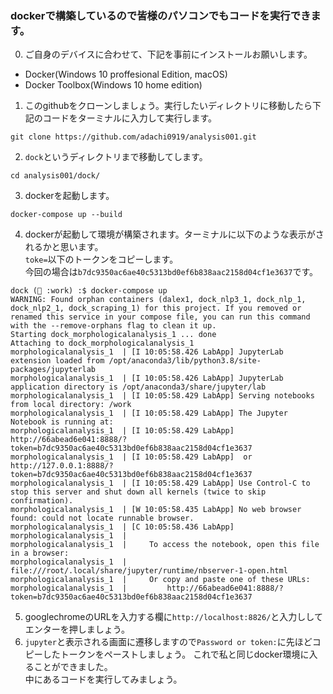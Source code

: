### dockerで構築しているので皆様のパソコンでもコードを実行できます。
0. ご自身のデバイスに合わせて、下記を事前にインストールお願いします。 
- Docker(Windows 10 proffesional Edition, macOS)
- Docker Toolbox(Windows 10 home edition)

1. このgithubをクローンしましょう。実行したいディレクトリに移動したら下記のコードをターミナルに入力して実行します。
```
git clone https://github.com/adachi0919/analysis001.git
```
2. `dock`というディレクトリまで移動してします。
```
cd analysis001/dock/
```
3. dockerを起動します。
```
docker-compose up --build
```
4. dockerが起動して環境が構築されます。ターミナルに以下のような表示がされるかと思います。  
`toke=`以下のトークンをコピーします。  
今回の場合は`b7dc9350ac6ae40c5313bd0ef6b838aac2158d04cf1e3637`です。
```
dock (🐳 :work) :$ docker-compose up
WARNING: Found orphan containers (dalex1, dock_nlp3_1, dock_nlp_1, dock_nlp2_1, dock_scraping_1) for this project. If you removed or renamed this service in your compose file, you can run this command with the --remove-orphans flag to clean it up.
Starting dock_morphologicalanalysis_1 ... done
Attaching to dock_morphologicalanalysis_1
morphologicalanalysis_1  | [I 10:05:58.426 LabApp] JupyterLab extension loaded from /opt/anaconda3/lib/python3.8/site-packages/jupyterlab
morphologicalanalysis_1  | [I 10:05:58.426 LabApp] JupyterLab application directory is /opt/anaconda3/share/jupyter/lab
morphologicalanalysis_1  | [I 10:05:58.429 LabApp] Serving notebooks from local directory: /work
morphologicalanalysis_1  | [I 10:05:58.429 LabApp] The Jupyter Notebook is running at:
morphologicalanalysis_1  | [I 10:05:58.429 LabApp] http://66abead6e041:8888/?token=b7dc9350ac6ae40c5313bd0ef6b838aac2158d04cf1e3637
morphologicalanalysis_1  | [I 10:05:58.429 LabApp]  or http://127.0.0.1:8888/?token=b7dc9350ac6ae40c5313bd0ef6b838aac2158d04cf1e3637
morphologicalanalysis_1  | [I 10:05:58.429 LabApp] Use Control-C to stop this server and shut down all kernels (twice to skip confirmation).
morphologicalanalysis_1  | [W 10:05:58.435 LabApp] No web browser found: could not locate runnable browser.
morphologicalanalysis_1  | [C 10:05:58.436 LabApp]
morphologicalanalysis_1  |
morphologicalanalysis_1  |     To access the notebook, open this file in a browser:
morphologicalanalysis_1  |         file:///root/.local/share/jupyter/runtime/nbserver-1-open.html
morphologicalanalysis_1  |     Or copy and paste one of these URLs:
morphologicalanalysis_1  |         http://66abead6e041:8888/?token=b7dc9350ac6ae40c5313bd0ef6b838aac2158d04cf1e3637
```
5. googlechromeのURLを入力する欄に`http://localhost:8826/`と入力ししてエンターを押しましょう。  
6. `jupyter`と表示される画面に遷移しますので`Password or token:`に先ほどコピーしたトークンをペーストしましょう。
これで私と同じdocker環境に入ることができました。  
中にあるコードを実行してみましょう。
